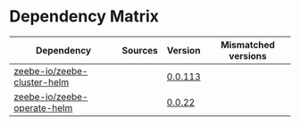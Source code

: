 # Dependency Matrix

Dependency | Sources | Version | Mismatched versions
---------- | ------- | ------- | -------------------
[zeebe-io/zeebe-cluster-helm](https://github.com/zeebe-io/zeebe-cluster-helm) |  | [0.0.113](https://github.com/zeebe-io/zeebe-cluster-helm/releases/tag/v0.0.113) | 
[zeebe-io/zeebe-operate-helm](https://github.com/zeebe-io/zeebe-operate-helm) |  | [0.0.22](https://github.com/zeebe-io/zeebe-operate-helm/releases/tag/v0.0.22) | 
